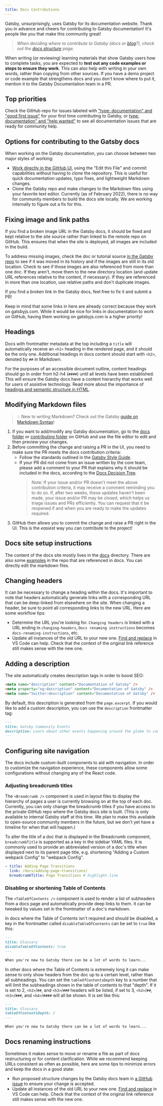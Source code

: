 ```yaml
---
title: Docs Contributions
---
```


Gatsby, unsurprisingly, uses Gatsby for its documentation website. Thank you in advance and cheers for contributing to Gatsby documentation! It's people like you that make this community great!

> _When deciding where to contribute to Gatsby (docs or [blog](/contributing/blog-contributions/)?), check out the [docs structure](/contributing/docs-contributions/docs-structure/) page._

When writing (or reviewing) learning materials that show Gatsby users how to complete tasks, you are expected to **test out any code examples or steps to ensure they work**. This can also help with writing in your own words, rather than copying from other sources. If you have a demo project or code example that strengthens docs and you don't know where to put it, mention it to the Gatsby Documentation team in a PR.

## Top priorities

Check the GitHub repo for issues labeled with ["type: documentation" and "good first issue"](https://github.com/gatsbyjs/gatsby/issues?q=is%3Aissue+is%3Aopen+sort%3Aupdated-desc+label%3A%22type%3A+documentation%22+label%3A%22good+first+issue%22) for your first time contributing to Gatsby, or [type: documentation" and "help wanted"](https://github.com/gatsbyjs/gatsby/issues?q=is%3Aissue+is%3Aopen+sort%3Aupdated-desc+label%3A%22type%3A+documentation%22+label%3A%22help+wanted%22) to see all documentation issues that are ready for community help.

## Options for contributing to the Gatsby docs

When working on the Gatsby documentation, you can choose between two major styles of working:

- [Work directly in the GitHub UI](#modifying-markdown-files), using the "Edit this File" and commit capabilities without having to clone the repository. This is useful for quick documentation updates, typo fixes, and lightweight Markdown changes.
- Clone the Gatsby repo and make changes to the Markdown files using your favorite text editor. Currently (as of February 2022), there is no way for community members to build the docs site locally. We are working internally to figure out a fix for this.

## Fixing image and link paths

If you find a broken image URL in the Gatsby docs, it should be fixed and kept relative to the site source rather than linked to the remote repo on GitHub. This ensures that when the site is deployed, all images are included in the build.

To address missing images, check the doc or tutorial source [in the Gatsby repo](https://github.com/gatsbyjs/gatsby/tree/master/docs) to see if it was moved in its history and if the images are still in its old location. Check to see if those images are also referenced from more than one doc. If they aren't, move them to the new directory location (and update URL references relative to the content, if necessary). If they are referenced in more than one location, use relative paths and don't duplicate images.

If you find a broken link in the Gatsby docs, feel free to fix it and submit a PR!

Keep in mind that some links in here are already correct because they work on gatsbyjs.com. While it would be nice for links in documentation to work on GitHub, having them working on gatsbyjs.com is a higher priority!

## Headings

Docs with frontmatter metadata at the top including a `title` will automatically receive an `<h1>` heading in the rendered page, and it should be the only one. Additional headings in docs content should start with `<h2>`, denoted by `##` in Markdown.

For the purposes of an accessible document outline, content headings should go in order from h2-h4 (`####`) until all levels have been established. This will ensure the Gatsby docs have a content hierarchy that works well for users of assistive technology. Read more about the importance of [headings and semantic structure in HTML](https://webaim.org/techniques/semanticstructure/).

## Modifying Markdown files

> 💡 New to writing Markdown? Check out the Gatsby [guide on Markdown Syntax](/docs/reference/markdown-syntax/)!

1. If you want to add/modify any Gatsby documentation, go to the [docs folder](https://github.com/gatsbyjs/gatsby/tree/master/docs) or [contributing folder](https://github.com/gatsbyjs/gatsby/tree/master/docs/contributing) on GitHub and use the file editor to edit and then preview your changes.
2. Before committing the change and raising a PR in the UI, you need to make sure the PR meets the docs contribution criteria:
   - Follow the standards outlined in the [Gatsby Style Guide](/contributing/gatsby-style-guide/).
   - If your PR did not come from an issue written by the core team, please add a comment to your PR that explains why it should be included in the docs, according to the [Docs Decision Tree](/blog/2018-10-12-uptick-docs-contributions-hacktoberfest/#docs-decision-tree-and-examples).
     > Note: If your issue and/or PR doesn't meet the above contribution criteria, it may receive a comment reminding you to do so. If, after two weeks, these updates haven't been made, your issue and/or PR may be closed, which helps us triage issues and PRs efficiently. You can request that it be reopened if and when you are ready to make the updates required.
3. GitHub then allows you to commit the change and raise a PR right in the UI. This is the _easiest_ way you can contribute to the project!

## Docs site setup instructions

The content of the docs site mostly lives in the [docs](https://github.com/gatsbyjs/gatsby/tree/master/docs) directory. There are also some [examples](https://github.com/gatsbyjs/gatsby/tree/master/examples) in the repo that are referenced in docs. You can directly edit the markdown files.

## Changing headers

It can be necessary to change a heading within the docs. It's important to note that headers automatically generate links with a corresponding URL that can be deep-linked from elsewhere on the site. When changing a header, be sure to point all corresponding links to the new URL. Here are some workflow tips:

- Determine the URL you're looking for. `Changing headers` is linked with a URL ending in `changing-headers`, `Docs renaming instructions` becomes `docs-renaming-instructions`, etc.
- Update all instances of the old URL to your new one. [Find and replace](https://code.visualstudio.com/docs/editor/codebasics#_search-across-files) in VS Code can help. Check that the context of the original link reference still makes sense with the new one.

## Adding a description

The site automatically creates description tags in order to boost SEO:

```html
<meta name="description" content="Documentation of Gatsby" />
<meta property="og:description" content="Documentation of Gatsby" />
<meta name="twitter:description" content="Documentation of Gatsby" />
```

By default, this description is generated from the `page.excerpt`. If you would like to add a custom description, you can use the `description` frontmatter tag:

```markdown
---
title: Gatsby Community Events
description: Learn about other events happening around the globe to connect with other members of the Gatsby community
---
```

## Configuring site navigation

The docs include custom-built components to aid with navigation. In order to customize the navigation experience, these components allow some configurations without changing any of the React code.

### Adjusting breadcrumb titles

The `<Breadcrumb />` component is used in layout files to display the hierarchy of pages a user is currently browsing on at the top of each doc. Currently, you can only change the breadcrumb titles if you have access to the private GitHub repo where the Gatsby docs site is built. (This is only available to internal Gatsby staff at this time. We plan to make this available to open-source community members in the future, but we don't yet have a timeline for when that will happen.)

To alter the title of a doc that is displayed in the Breadcrumb component, `breadcrumbTitle` is supported as a key in the sidebar YAML files. It is commonly used to provide an abbreviated version of a doc's title when displayed next to its parent page title, e.g. shortening "Adding a Custom webpack Config" to "webpack Config".

```yaml
- title: Adding Page Transitions
  link: /docs/adding-page-transitions/
  breadcrumbTitle: Page Transitions # highlight-line
```

### Disabling or shortening Table of Contents

The `<TableOfContents />` component is used to render a list of subheaders from a docs page and automatically provide deep links to them. It can be tweaked by values set in the frontmatter of a doc's markdown.

In docs where the Table of Contents isn't required and should be disabled, a key in the frontmatter called `disableTableOfContents` can be set to `true` like this:

```markdown
---
title: Glossary
disableTableOfContents: true
---

When you're new to Gatsby there can be a lot of words to learn...
```

In other docs where the Table of Contents is extremely long it can make sense to only show headers from the doc up to a certain level, rather than all subheadings. You can set the `tableOfContentsDepth` key to a number that will limit the subheadings shown in the table of contents to that "depth". If it is set to 2, `<h2>`/`##`, and `<h3>`/`###` headers will be listed, if set to 3, `<h2>`/`##`, `<h3>`/`###`, and `<h4>`/`####` will all be shown. It is set like this:

```markdown
---
title: Glossary
tableOfContentsDepth: 2
---

When you're new to Gatsby there can be a lot of words to learn...
```

## Docs renaming instructions

Sometimes it makes sense to move or rename a file as part of docs restructuring or for content clarification. While we recommend keeping URLs consistent as often as possible, here are some tips to minimize errors and keep the docs in a good state:

- Run proposed structure changes by the Gatsby docs team in [a GitHub issue](/contributing/how-to-file-an-issue/) to ensure your change is accepted.
- Update all instances of the old URL to your new one. [Find and replace](https://code.visualstudio.com/docs/editor/codebasics#_search-across-files) in VS Code can help. Check that the context of the original link reference still makes sense with the new one.
